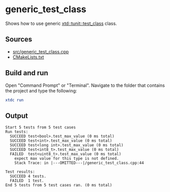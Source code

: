 # generic_test_class

Shows how to use generic [xtd::tunit::test_class](https://gammasoft71.github.io/xtd/reference_guides/latest/classxtd_1_1tunit_1_1test__class.html) class.

## Sources

* [src/generic_test_class.cpp](src/generic_test_class.cpp)
* [CMakeLists.txt](CMakeLists.txt)

## Build and run

Open "Command Prompt" or "Terminal". Navigate to the folder that contains the project and type the following:

```cmake
xtdc run
```

## Output

```
Start 5 tests from 5 test cases
Run tests:
  SUCCEED test<bool>.test_max_value (0 ms total)
  SUCCEED test<int>.test_max_value (0 ms total)
  SUCCEED test<long int>.test_max_value (0 ms total)
  SUCCEED test<int8_t>.test_max_value (0 ms total)
  FAILED  test<uint8_t>.test_max_value (0 ms total)
    expect max value for this type is not defined.
    Stack Trace: in |---OMITTED---|/generic_test_class.cpp:44

Test results:
  SUCCEED 4 tests.
  FAILED  1 test.
End 5 tests from 5 test cases ran. (0 ms total)
```
